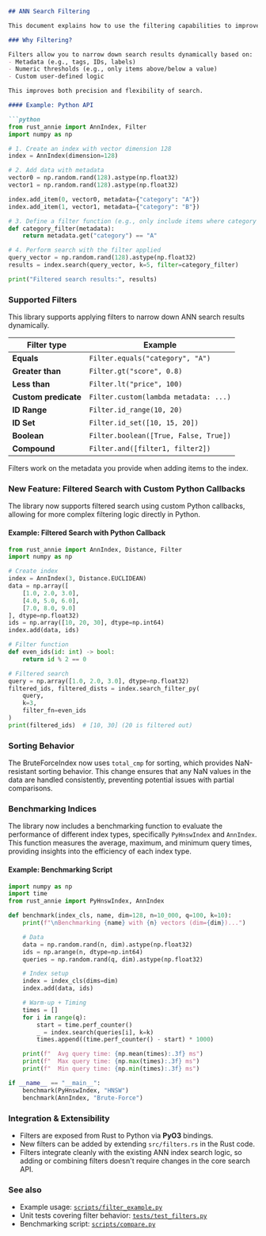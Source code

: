 ```markdown
## ANN Search Filtering

This document explains how to use the filtering capabilities to improve Approximate Nearest Neighbor (ANN) search.

### Why Filtering?

Filters allow you to narrow down search results dynamically based on:
- Metadata (e.g., tags, IDs, labels)
- Numeric thresholds (e.g., only items above/below a value)
- Custom user-defined logic

This improves both precision and flexibility of search.

#### Example: Python API

```python
from rust_annie import AnnIndex, Filter
import numpy as np

# 1. Create an index with vector dimension 128
index = AnnIndex(dimension=128)

# 2. Add data with metadata
vector0 = np.random.rand(128).astype(np.float32)
vector1 = np.random.rand(128).astype(np.float32)

index.add_item(0, vector0, metadata={"category": "A"})
index.add_item(1, vector1, metadata={"category": "B"})

# 3. Define a filter function (e.g., only include items where category == "A")
def category_filter(metadata):
    return metadata.get("category") == "A"

# 4. Perform search with the filter applied
query_vector = np.random.rand(128).astype(np.float32)
results = index.search(query_vector, k=5, filter=category_filter)

print("Filtered search results:", results)
```

### Supported Filters

This library supports applying filters to narrow down ANN search results dynamically.

| Filter type        | Example                                       |
|------------------- |----------------------------------------------- |
| **Equals**         | `Filter.equals("category", "A")`              |
| **Greater than**   | `Filter.gt("score", 0.8)`                     |
| **Less than**      | `Filter.lt("price", 100)`                     |
| **Custom predicate** | `Filter.custom(lambda metadata: ...)`       |
| **ID Range**       | `Filter.id_range(10, 20)`                     |
| **ID Set**         | `Filter.id_set([10, 15, 20])`                 |
| **Boolean**        | `Filter.boolean([True, False, True])`         |
| **Compound**       | `Filter.and([filter1, filter2])`              |

Filters work on the metadata you provide when adding items to the index.

### New Feature: Filtered Search with Custom Python Callbacks

The library now supports filtered search using custom Python callbacks, allowing for more complex filtering logic directly in Python.

#### Example: Filtered Search with Python Callback

```python
from rust_annie import AnnIndex, Distance, Filter
import numpy as np

# Create index
index = AnnIndex(3, Distance.EUCLIDEAN)
data = np.array([
    [1.0, 2.0, 3.0],
    [4.0, 5.0, 6.0],
    [7.0, 8.0, 9.0]
], dtype=np.float32)
ids = np.array([10, 20, 30], dtype=np.int64)
index.add(data, ids)

# Filter function
def even_ids(id: int) -> bool:
    return id % 2 == 0

# Filtered search
query = np.array([1.0, 2.0, 3.0], dtype=np.float32)
filtered_ids, filtered_dists = index.search_filter_py(
    query, 
    k=3, 
    filter_fn=even_ids
)
print(filtered_ids)  # [10, 30] (20 is filtered out)
```

### Sorting Behavior

The BruteForceIndex now uses `total_cmp` for sorting, which provides NaN-resistant sorting behavior. This change ensures that any NaN values in the data are handled consistently, preventing potential issues with partial comparisons.

### Benchmarking Indices

The library now includes a benchmarking function to evaluate the performance of different index types, specifically `PyHnswIndex` and `AnnIndex`. This function measures the average, maximum, and minimum query times, providing insights into the efficiency of each index type.

#### Example: Benchmarking Script

```python
import numpy as np
import time
from rust_annie import PyHnswIndex, AnnIndex

def benchmark(index_cls, name, dim=128, n=10_000, q=100, k=10):
    print(f"\nBenchmarking {name} with {n} vectors (dim={dim})...")

    # Data
    data = np.random.rand(n, dim).astype(np.float32)
    ids = np.arange(n, dtype=np.int64)
    queries = np.random.rand(q, dim).astype(np.float32)

    # Index setup
    index = index_cls(dims=dim)
    index.add(data, ids)

    # Warm-up + Timing
    times = []
    for i in range(q):
        start = time.perf_counter()
        _ = index.search(queries[i], k=k)
        times.append((time.perf_counter() - start) * 1000)

    print(f"  Avg query time: {np.mean(times):.3f} ms")
    print(f"  Max query time: {np.max(times):.3f} ms")
    print(f"  Min query time: {np.min(times):.3f} ms")

if __name__ == "__main__":
    benchmark(PyHnswIndex, "HNSW")
    benchmark(AnnIndex, "Brute-Force")
```

### Integration & Extensibility

- Filters are exposed from Rust to Python via **PyO3** bindings.
- New filters can be added by extending `src/filters.rs` in the Rust code.
- Filters integrate cleanly with the existing ANN index search logic, so adding or combining filters doesn't require changes in the core search API.

### See also

- Example usage: [`scripts/filter_example.py`](../scripts/filter_example.py)
- Unit tests covering filter behavior: [`tests/test_filters.py`](../tests/test_filters.py)
- Benchmarking script: [`scripts/compare.py`](../scripts/compare.py)
```